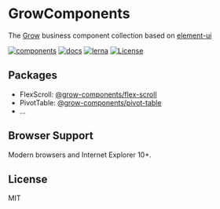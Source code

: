 # GrowComponents

The [Grow](https://grow.eye.kuyun.com/) business component collection based on [element-ui](https://github.com/ElemeFE/element)

[![components](https://img.shields.io/badge/components-2-%2300bed0?style=flat-square&logo=appveyor)](https://grow.eye.kuyun.com/)
[![docs](https://img.shields.io/badge/docs%20by-vuepress-%233eaf7c?style=flat-square&logo=appveyor)](https://vuepress.vuejs.org/)
[![lerna](https://img.shields.io/badge/maintained%20with-lerna-cc00ff.svg?style=flat-square&logo=appveyor)](https://lernajs.io/)
[![License](https://img.shields.io/badge/License-MIT-yellow.svg?style=flat-square&logo=appveyor)]()

## Packages

- FlexScroll: [@grow-components/flex-scroll](./packages/flex-scroll)
- PivotTable: [@grow-components/pivot-table](./packages/pivot-table)
- ...

## Browser Support

Modern browsers and Internet Explorer 10+.

## License

MIT
